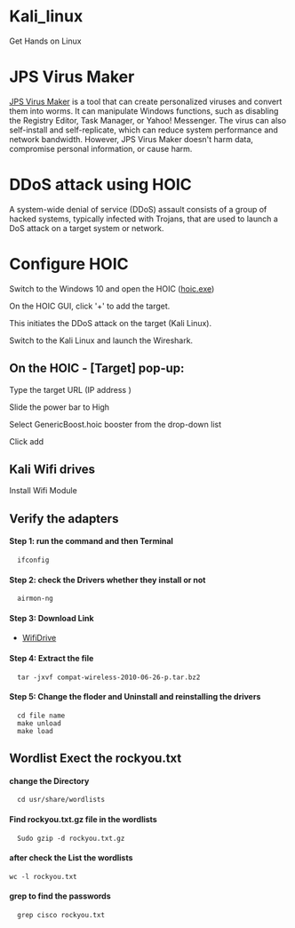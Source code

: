 # Kali_linux
Get Hands on Linux

# JPS Virus Maker

[JPS Virus Maker](https://github.com/20MH1A04H9/Kali_linux/blob/main/JPS%20Virus%20Maker%203.0.zip) is a tool that can create personalized viruses and convert them into worms. It can manipulate Windows functions, such as disabling the Registry Editor, Task Manager, or Yahoo! Messenger. The virus can also self-install and self-replicate, which can reduce system performance and network bandwidth. However, JPS Virus Maker doesn't harm data, compromise personal information, or cause harm. 



# DDoS attack using HOIC

A system-wide denial of service (DDoS) assault consists of a group of hacked systems, typically infected with Trojans, that are used to launch a DoS attack on a target system or network.
# Configure HOIC

Switch to the Windows 10 and open the HOIC ([hoic.exe](https://github.com/20MH1A04H9/Kali_linux/blob/main/Hoic.rar))

On the HOIC GUI, click '+' to add the target. 

This initiates the DDoS attack on the target (Kali Linux).

Switch to the Kali Linux and launch the Wireshark.
## On the HOIC - [Target] pop-up:

Type the target URL (IP address )

Slide the power bar to High

Select GenericBoost.hoic booster from the drop-down list

Click add
## Kali Wifi drives

Install Wifi Module
## Verify the adapters

#### Step 1: run the command and then Terminal

```
  ifconfig
```

#### Step 2: check the Drivers whether they install or  not

```
  airmon-ng
```

#### Step 3: Download Link

- [WifiDrive](http://linuxwireless.sipsolutions.net/download/compat-wireless-2.6/compat-wireless-2010-06-26-p.tar.bz2)

#### Step 4: Extract the file

```
  tar -jxvf compat-wireless-2010-06-26-p.tar.bz2
```

#### Step 5: Change the floder and Uninstall and reinstalling the drivers 

```
  cd file name 
  make unload
  make load
```
## Wordlist  Exect the rockyou.txt


#### change the Directory

```
  cd usr/share/wordlists
```

#### Find rockyou.txt.gz file in the wordlists

```
  Sudo gzip -d rockyou.txt.gz
```

####  after check the List the wordlists
```
wc -l rockyou.txt 
```
####  grep to find the passwords

```
  grep cisco rockyou.txt
```
